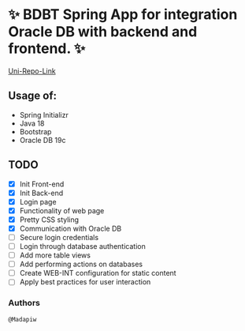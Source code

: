 # ✨ BDBT Spring App for integration Oracle DB with backend and frontend. ✨

[Uni-Repo-Link](https://gitlab-stud.elka.pw.edu.pl/-/ide/project/apiwonsk/bdbt_client_server/edit/main/)

## Usage of:
   - Spring Initializr
   - Java 18
   - Bootstrap
   - Oracle DB 19c

## TODO
- [X] Init Front-end
- [X] Init Back-end
- [X] Login page
- [X] Functionality of web page
- [X] Pretty CSS styling
- [X] Communication with Oracle DB
- [ ] Secure login credentials
- [ ] Login through database authentication
- [ ] Add more table views
- [ ] Add performing actions on databases
- [ ] Create WEB-INT configuration for static content
- [ ] Apply best practices for user interaction

### Authors
    @Madapiw
